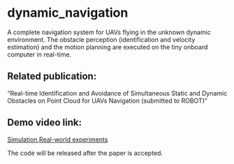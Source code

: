 # dynamic_navigation
A complete navigation system for UAVs flying in the unknown dynamic environment. The obstacle perception (identification and velocity estimation) and the motion planning are executed on the tiny onboard computer in real-time.

## Related publication: 
“Real-time Identification and Avoidance of Simultaneous Static and Dynamic Obstacles on Point Cloud for UAVs Navigation (submitted to ROBOT)”

## Demo video link:
[Simulation](https://youtu.be/1g9vHfoycs0),[Real-world experiments](https://www.youtube.com/watch?v=5CwFATodSvU)

The code will be released after the paper is accepted.
